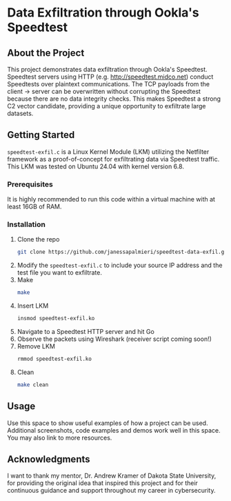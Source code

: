 # Data Exfiltration through Ookla's Speedtest
<!-- ABOUT THE PROJECT -->
## About the Project

This project demonstrates data exfiltration through Ookla's Speedtest. Speedtest servers using HTTP (e.g. http://speedtest.midco.net) conduct Speedtests over plaintext communications. The TCP payloads from the client -> server can be overwritten without corrupting the Speedtest because there are no data integrity checks. This makes Speedtest a strong C2 vector candidate, providing a unique opportunity to exfiltrate large datasets. 

<!-- GETTING STARTED -->
## Getting Started

`speedtest-exfil.c` is a Linux Kernel Module (LKM) utilizing the Netfilter framework as a proof-of-concept for exfiltrating data via Speedtest traffic. This LKM was tested on Ubuntu 24.04 with kernel version 6.8. 

### Prerequisites

It is highly recommended to run this code within a virtual machine with at least 16GB of RAM.

### Installation

1. Clone the repo
   ```sh
   git clone https://github.com/janessapalmieri/speedtest-data-exfil.git
   ```
2. Modify the `speedtest-exfil.c` to include your source IP address and the test file you want to exfiltrate. 
3. Make
   ```sh
   make
   ```
4. Insert LKM
   ```sh
   insmod speedtest-exfil.ko
   ```
5. Navigate to a Speedtest HTTP server and hit Go
6. Observe the packets using Wireshark (receiver script coming soon!)
7. Remove LKM 
   ```sh
   rmmod speedtest-exfil.ko
   ```
8. Clean
   ```sh
   make clean
   ```   
<!-- USAGE EXAMPLES -->
## Usage

Use this space to show useful examples of how a project can be used. Additional screenshots, code examples and demos work well in this space. You may also link to more resources.

<!-- ACKNOWLEDGMENTS -->
## Acknowledgments

I want to thank my mentor, Dr. Andrew Kramer of Dakota State University, for providing the original idea that inspired this project and for their continuous guidance and support throughout my career in cybersecurity. 




